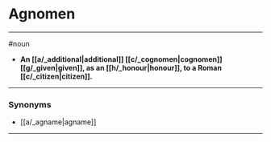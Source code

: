 # Agnomen
---
#noun
- **An [[a/_additional|additional]] [[c/_cognomen|cognomen]] [[g/_given|given]], as an [[h/_honour|honour]], to a Roman [[c/_citizen|citizen]].**
---
### Synonyms
- [[a/_agname|agname]]
---

